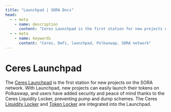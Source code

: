 ```yaml
---
title: "Launchpad | SORA Docs"
head:
  - - meta
    - name: description
      content: "Ceres Launchpad is the first station for new projects on the SORA network. "
  - - meta
    - name: keywords
      content: "Ceres, DeFi, launchpad, Polkaswap, SORA network"
---
```


# Ceres Launchpad

The [Ceres Launchpad](https://dapps.cerestoken.io/launchpad) is the first station for new projects on the SORA network. 
With Launchpad, new projects can easily launch their tokens on Polkaswap, and users have added security and peace of mind thanks to the Ceres Liquidity Locker, preventing pump and dump schemes.
The Ceres [Liquidity Locker](/liquidity-locker.md) and [Token Locker](/token-locker.md) are integrated into the Launchpad.
